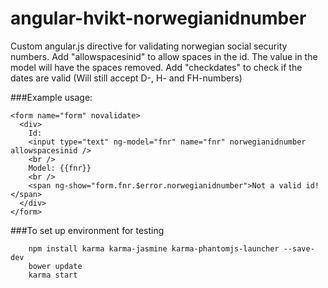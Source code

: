 # angular-hvikt-norwegianidnumber
Custom angular.js directive for validating norwegian social security numbers.
Add "allowspacesinid" to allow spaces in the id. The value in the model will have the spaces removed.
Add "checkdates" to check if the dates are valid (Will still accept D-, H- and FH-numbers)


###Example usage:
```
<form name="form" novalidate>
  <div>
	Id:
	<input type="text" ng-model="fnr" name="fnr" norwegianidnumber allowspacesinid />
	<br />
	Model: {{fnr}}
	<br />
    <span ng-show="form.fnr.$error.norwegianidnumber">Not a valid id!</span>
  </div>  
</form>
```

###To set up environment for testing
```
	npm install karma karma-jasmine karma-phantomjs-launcher --save-dev
	bower update
	karma start
```